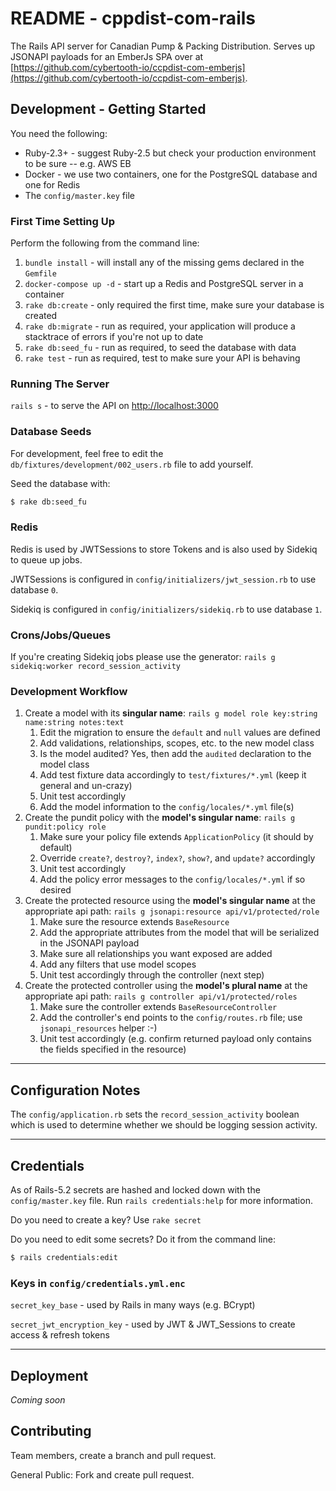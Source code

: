 # README  - cppdist-com-rails
         
The Rails API server for Canadian Pump & Packing Distribution.  Serves up JSONAPI payloads for an EmberJs SPA
over at [https://github.com/cybertooth-io/ccpdist-com-emberjs](https://github.com/cybertooth-io/ccpdist-com-emberjs).

## Development - Getting Started

You need the following:

* Ruby-2.3+ - suggest Ruby-2.5 but check your production environment to be sure -- e.g. AWS EB
* Docker - we use two containers, one for the PostgreSQL database and one for Redis
* The `config/master.key` file

### First Time Setting Up

Perform the following from the command line:

1. `bundle install` - will install any of the missing gems declared in the `Gemfile`
1. `docker-compose up -d` - start up a Redis and PostgreSQL server in a container
1. `rake db:create` - only required the first time, make sure your database is created
1. `rake db:migrate` - run as required, your application will produce a stacktrace of errors if you're not up to date
1. `rake db:seed_fu` - run as required, to seed the database with data
1. `rake test` - run as required, test to make sure your API is behaving

### Running The Server

`rails s` - to serve the API on [http://localhost:3000](http://localhost:3000)


### Database Seeds

For development, feel free to edit the `db/fixtures/development/002_users.rb` file to add yourself.

Seed the database with:

```bash
$ rake db:seed_fu
```

### Redis

Redis is used by JWTSessions to store Tokens and is also used by Sidekiq to queue up jobs.

JWTSessions is configured in `config/initializers/jwt_session.rb` to use database `0`.

Sidekiq is configured in `config/initializers/sidekiq.rb` to use database `1`.

### Crons/Jobs/Queues

If you're creating Sidekiq jobs please use the generator: `rails g sidekiq:worker record_session_activity`

### Development Workflow

1. Create a model with its **singular name**: `rails g model role key:string name:string notes:text`
    1. Edit the migration to ensure the `default` and `null` values are defined
    1. Add validations, relationships, scopes, etc. to the new model class
    1. Is the model audited?  Yes, then add the `audited` declaration to the model class
    1. Add test fixture data accordingly to `test/fixtures/*.yml` (keep it general and un-crazy)
    1. Unit test accordingly
    1. Add the model information to the `config/locales/*.yml` file(s)
1. Create the pundit policy with the **model's singular name**: `rails g pundit:policy role`
    1. Make sure your policy file extends `ApplicationPolicy` (it should by default)
    1. Override `create?`, `destroy?`, `index?`, `show?`, and `update?` accordingly
    1. Unit test accordingly
    1. Add the policy error messages to the `config/locales/*.yml` if so desired
1. Create the protected resource using the **model's singular name** at the appropriate api path: 
`rails g jsonapi:resource api/v1/protected/role`
    1. Make sure the resource extends `BaseResource`
    1. Add the appropriate attributes from the model that will be serialized in the JSONAPI payload
    1. Make sure all relationships you want exposed are added
    1. Add any filters that use model scopes
    1. Unit test accordingly through the controller (next step)
1. Create the protected controller using the **model's plural name** at the appropriate api path:
`rails g controller api/v1/protected/roles`
    1. Make sure the controller extends `BaseResourceController`
    1. Add the controller's end points to the `config/routes.rb` file; use `jsonapi_resources` helper :-)
    1. Unit test accordingly (e.g. confirm returned payload only contains the fields specified in the resource)

----

## Configuration Notes

The `config/application.rb` sets the `record_session_activity` boolean which is used to determine whether
we should be logging session activity.

----

## Credentials

As of Rails-5.2 secrets are hashed and locked down with the `config/master.key` file.  Run `rails credentials:help` for
more information.

Do you need to create a key?  Use `rake secret`

Do you need to edit some secrets?  Do it from the command line:

```bash
$ rails credentials:edit
```

### Keys in `config/credentials.yml.enc`

`secret_key_base` - used by Rails in many ways (e.g. BCrypt)

`secret_jwt_encryption_key` - used by JWT & JWT_Sessions to create access & refresh tokens

----

## Deployment

_Coming soon_

## Contributing

Team members, create a branch and pull request.

General Public: Fork and create pull request.

